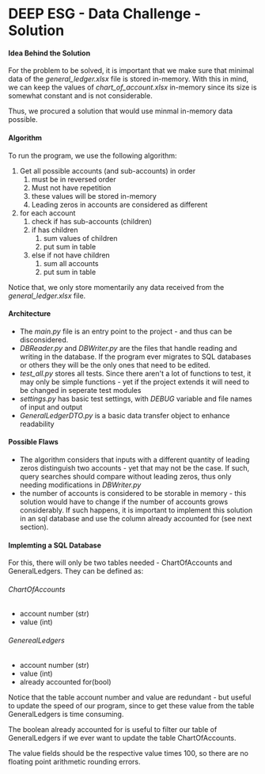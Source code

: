 # DEEP ESG - Data Challenge - Solution


#### Idea Behind the Solution

For the problem to be solved, it is important that we make sure that minimal data of the *general_ledger.xlsx* file is stored in-memory. With this in mind, we can keep the values of *chart_of_account.xlsx*  in-memory since its size is somewhat constant and is not considerable.

Thus, we procured a solution that would use minmal in-memory data possible.

#### Algorithm

To run the program, we use the following algorithm:

1. Get all possible accounts (and sub-accounts) in order
   1. must be in reversed order
   2. Must not have repetition
   3. these values will be stored in-memory
   4. Leading zeros in accounts are considered as different
2. for each account
   1. check if has sub-accounts (children)
   2. if has children
      1. sum values of children
      2. put sum in table
   3. else if not have children
      1. sum all accounts
      2. put sum in table

Notice that, we only store momentarily any data received from the *general_ledger.xlsx* file.

#### Architecture

- The *main.py* file is an entry point to the project - and thus can be disconsidered.
- *DBReader.py* and *DBWriter.py* are the files that handle reading and writing in the database. If the program ever migrates to SQL databases or others they will be the only ones that need to be edited.
- *test_all.py* stores all tests. Since there aren't a lot of functions to test, it may only be simple functions - yet if the project extends it will need to be changed in seperate test modules
- *settings.py* has basic test settings, with *DEBUG* variable and file names of input and output
- *GeneralLedgerDTO.py* is a basic data transfer object to enhance readability

#### Possible Flaws

* The algorithm considers that inputs with a different quantity of leading zeros distinguish two accounts - yet that may not be the case. If such, query searches should compare without leading zeros, thus only needing modifications in *DBWriter.py*
* the number of accounts is considered to be storable in memory - this solution would have to change if the number of accounts grows considerably. If such happens, it is important to implement this solution in an sql database and use the column already accounted for (see next section).

#### Implemting a SQL Database

For this, there will only be two tables needed - ChartOfAccounts and GeneralLedgers. They can be defined as:

###### ChartOfAccounts

* account number (str)
* value (int)

###### GenerealLedgers

* account number (str)
* value (int)
* already accounted for(bool)

Notice that the table account number and value are redundant - but useful to update the speed of our program, since to get these value from the table GeneralLedgers is time consuming. 

The boolean already accounted for is useful to filter our table of GeneralLedgers if we ever want to update the table ChartOfAccounts.

The value fields should be the respective value times 100, so there are no floating point arithmetic rounding errors.
